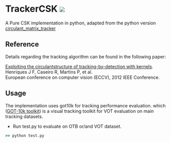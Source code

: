 # TrackerCSK ![](https://img.shields.io/badge/license-MIT-blue)
A Pure CSK implementation in python, adapted from the python version [circulant_matrix_tracker](https://github.com/rodrigob/circulant_matrix_tracker)

## Reference  
Details regarding the tracking algorithm can be found in the following paper:

[Exploiting the circulantstructure of tracking-by-detection with kernels](https://dl.acm.org/doi/10.1007/978-3-642-33765-9_50).    
Henriques J F, Caseiro R, Martins P, et al.  
European conference on computer vision (ECCV), 2012 IEEE Conference.

## Usage
The implementation uses got10k for tracking performance evaluation. which ([GOT-10k toolkit](https://github.com/got-10k/toolkit)) is a visual tracking toolkit for VOT evaluation on main tracking datasets.
* Run test.py to evaluate on OTB or/and VOT dataset.
```cmd 
>> python test.py 
```
